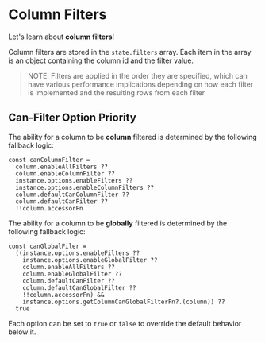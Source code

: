 # Column Filters

Let's learn about **column filters**!

Column filters are stored in the `state.filters` array. Each item in the array is an object containing the column id and the filter value.

> NOTE: Filters are applied in the order they are specified, which can have various performance implications depending on how each filter is implemented and the resulting rows from each filter

## Can-Filter Option Priority

The ability for a column to be **column** filtered is determined by the following fallback logic:

```tsx
const canColumnFilter =
  column.enableAllFilters ??
  column.enableColumnFilter ??
  instance.options.enableFilters ??
  instance.options.enableColumnFilters ??
  column.defaultCanColumnFilter ??
  column.defaultCanFilter ??
  !!column.accessorFn
```

The ability for a column to be **globally** filtered is determined by the following fallback logic:

```tsx
const canGlobalFiler =
  ((instance.options.enableFilters ??
    instance.options.enableGlobalFilter ??
    column.enableAllFilters ??
    column.enableGlobalFilter ??
    column.defaultCanFilter ??
    column.defaultCanGlobalFilter ??
    !!column.accessorFn) &&
    instance.options.getColumnCanGlobalFilterFn?.(column)) ??
  true
```

Each option can be set to `true` or `false` to override the default behavior below it.
